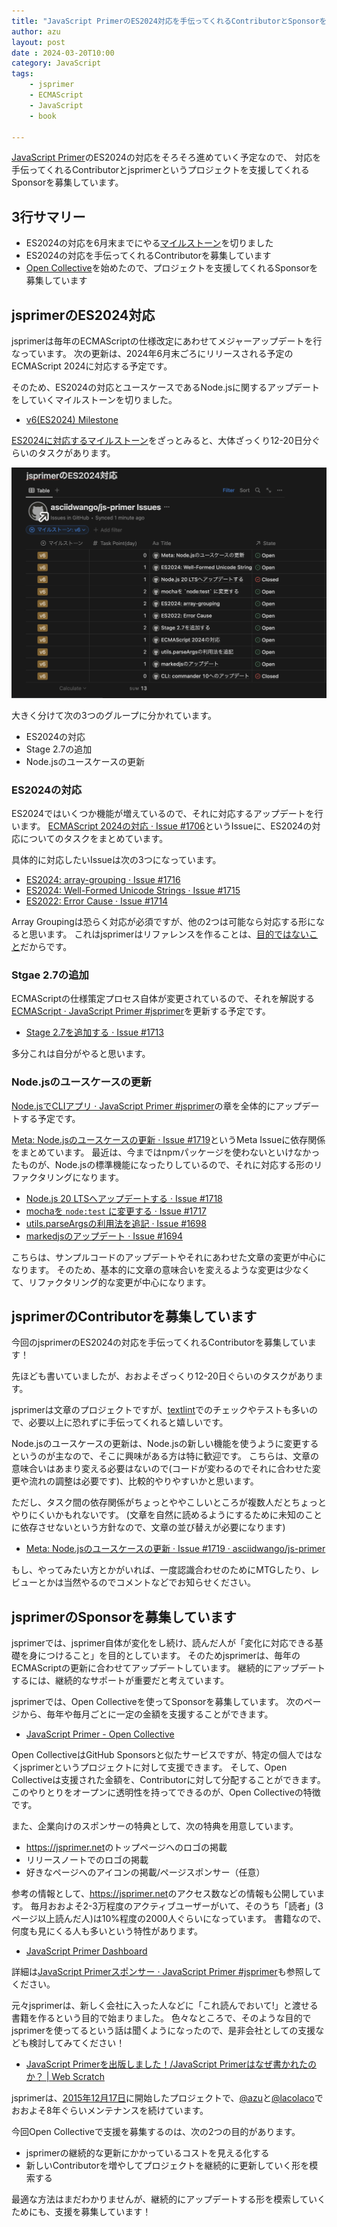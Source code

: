 ```yaml
---
title: "JavaScript PrimerのES2024対応を手伝ってくれるContributorとSponsorを募集しています"
author: azu
layout: post
date : 2024-03-20T10:00
category: JavaScript
tags:
    - jsprimer
    - ECMAScript
    - JavaScript
    - book

---
```


[JavaScript Primer](https://jsprimer.net/)のES2024の対応をそろそろ進めていく予定なので、
対応を手伝ってくれるContributorとjsprimerというプロジェクトを支援してくれるSponsorを募集しています。

## 3行サマリー

- ES2024の対応を6月末までにやる[マイルストーン](https://github.com/asciidwango/js-primer/milestone/5)を切りました
- ES2024の対応を手伝ってくれるContributorを募集しています
- [Open Collective](https://opencollective.com/jsprimer)を始めたので、プロジェクトを支援してくれるSponsorを募集しています

## jsprimerのES2024対応

jsprimerは毎年のECMAScriptの仕様改定にあわせてメジャーアップデートを行なっています。
次の更新は、2024年6月末ごろにリリースされる予定のECMAScript 2024に対応する予定です。

そのため、ES2024の対応とユースケースであるNode.jsに関するアップデートをしていくマイルストーンを切りました。

- [v6(ES2024) Milestone](https://github.com/asciidwango/js-primer/milestone/5)

[ES2024に対応するマイルストーン](https://github.com/asciidwango/js-primer/milestone/5)をざっとみると、大体ざっくり12-20日分ぐらいのタスクがあります。

![v6(ES2024) Milestone](/wp-content/uploads/2024/03/20-1710920867.png)

大きく分けて次の3つのグループに分かれています。

- ES2024の対応
- Stage 2.7の追加
- Node.jsのユースケースの更新

### ES2024の対応

ES2024ではいくつか機能が増えているので、それに対応するアップデートを行います。
[ECMAScript 2024の対応 · Issue #1706](https://github.com/asciidwango/js-primer/issues/1706)というIssueに、ES2024の対応についてのタスクをまとめています。

具体的に対応したいIssueは次の3つになっています。

- [ES2024: array-grouping · Issue #1716](https://github.com/asciidwango/js-primer/issues/1716)
- [ES2024: Well-Formed Unicode Strings · Issue #1715](https://github.com/asciidwango/js-primer/issues/1715)
- [ES2022: Error Cause · Issue #1714](https://github.com/asciidwango/js-primer/issues/1714)

Array Groupingは恐らく対応が必須ですが、他の2つは可能なら対応する形になると思います。
これはjsprimerはリファレンスを作ることは、[目的ではないこと](https://jsprimer.net/intro/#do-not)だからです。

### Stgae 2.7の追加

ECMAScriptの仕様策定プロセス自体が変更されているので、それを解説する[ECMAScript · JavaScript Primer #jsprimer](https://jsprimer.net/basic/ecmascript/)を更新する予定です。

- [Stage 2.7を追加する · Issue #1713](https://github.com/asciidwango/js-primer/issues/1713)

多分これは自分がやると思います。

### Node.jsのユースケースの更新

[Node.jsでCLIアプリ · JavaScript Primer #jsprimer](https://jsprimer.net/use-case/nodecli/)の章を全体的にアップデートする予定です。

[Meta: Node.jsのユースケースの更新 · Issue #1719](https://github.com/asciidwango/js-primer/issues/1719)というMeta Issueに依存関係をまとめています。
最近は、今まではnpmパッケージを使わないといけなかったものが、Node.jsの標準機能になったりしているので、それに対応する形のリファクタリングになります。

- [Node.js 20 LTSへアップデートする · Issue #1718](https://github.com/asciidwango/js-primer/issues/1718)
- [mochaを `node:test` に変更する · Issue #1717](https://github.com/asciidwango/js-primer/issues/1717)
- [utils.parseArgsの利用法を追記 · Issue #1698](https://github.com/asciidwango/js-primer/issues/1698)
- [markedjsのアップデート · Issue #1694](https://github.com/asciidwango/js-primer/issues/1694)

こちらは、サンプルコードのアップデートやそれにあわせた文章の変更が中心になります。
そのため、基本的に文章の意味合いを変えるような変更は少なくて、リファクタリング的な変更が中心になります。

## jsprimerのContributorを募集しています

今回のjsprimerのES2024の対応を手伝ってくれるContributorを募集しています！

先ほども書いていましたが、おおよそざっくり12-20日ぐらいのタスクがあります。

jsprimerは文章のプロジェクトですが、[textlint](https://textlint.github.io/)でのチェックやテストも多いので、必要以上に恐れずに手伝ってくれると嬉しいです。

Node.jsのユースケースの更新は、Node.jsの新しい機能を使うように変更するというのが主なので、そこに興味がある方は特に歓迎です。
こちらは、文章の意味合いはあまり変える必要はないので(コードが変わるのでそれに合わせた変更や流れの調整は必要です)、比較的やりやすいかと思います。

ただし、タスク間の依存関係がちょっとややこしいところが複数人だとちょっとやりにくいかもれないです。
(文章を自然に読めるようにするために未知のことに依存させないという方針なので、文章の並び替えが必要になります)

- [Meta: Node.jsのユースケースの更新 · Issue #1719 · asciidwango/js-primer](https://github.com/asciidwango/js-primer/issues/1719)

もし、やってみたい方とかがいれば、一度認識合わせのためにMTGしたり、レビューとかは当然やるのでコメントなどでお知らせください。

## jsprimerのSponsorを募集しています

jsprimerでは、jsprimer自体が変化をし続け、読んだ人が「変化に対応できる基礎を身につけること」を目的としています。
そのためjsprimerは、毎年のECMAScriptの更新に合わせてアップデートしています。 継続的にアップデートするには、継続的なサポートが重要だと考えています。

jsprimerでは、Open Collectiveを使ってSponsorを募集しています。
次のページから、毎年や毎月ごとに一定の金額を支援することができます。

- [JavaScript Primer - Open Collective](https://opencollective.com/jsprimer)

Open CollectiveはGitHub Sponsorsと似たサービスですが、特定の個人ではなくjsprimerというプロジェクトに対して支援できます。
そして、Open Collectiveは支援された金額を、Contributorに対して分配することができます。
このやりとりをオープンに透明性を持ってできるのが、Open Collectiveの特徴です。

また、企業向けのスポンサーの特典として、次の特典を用意しています。

- <https://jsprimer.net>のトップページへのロゴの掲載
- リリースノートでのロゴの掲載
- 好きなページへのアイコンの掲載/ページスポンサー（任意）

参考の情報として、<https://jsprimer.net>のアクセス数などの情報も公開しています。
毎月おおよそ2-3万程度のアクティブユーザーがいて、そのうち「読者」(3ページ以上読んだ人)は10%程度の2000人ぐらいになっています。
書籍なので、何度も見にくる人も多いという特性があります。

- [JavaScript Primer Dashboard](https://lookerstudio.google.com/u/0/reporting/5079dfdf-681c-4db7-a216-77c842fdae45/page/p_ajx9imd6zc)

詳細は[JavaScript Primerスポンサー · JavaScript Primer #jsprimer](https://jsprimer.net/intro/sponsors/)も参照してください。

元々jsprimerは、新しく会社に入った人などに「これ読んでおいて!」と渡せる書籍を作るという目的で始まりました。
色々なところで、そのような目的でjsprimerを使ってるという話は聞くようになったので、是非会社としての支援なども検討してみてください！

- [JavaScript Primerを出版しました！/JavaScript Primerはなぜ書かれたのか？ | Web Scratch](https://efcl.info/2020/04/27/jsprimer/)

jsprimerは、[2015年12月17日](https://github.com/asciidwango/js-primer/tree/master/meetings/2015-12-17)に開始したプロジェクトで、[@azu](https://github.com/azu)と[@lacolaco](https://github.com/lacolaco)でおおよそ8年ぐらいメンテナンスを続けています。

今回Open Collectiveで支援を募集するのは、次の2つの目的があります。

- jsprimerの継続的な更新にかかっているコストを見える化する
- 新しいContributorを増やしてプロジェクトを継続的に更新していく形を模索する

最適な方法はまだわかりませんが、継続的にアップデートする形を模索していくためにも、支援を募集しています！